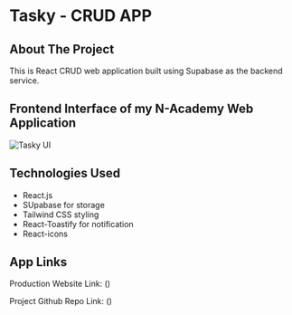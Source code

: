 # Tasky - CRUD APP

## About The Project 

This is React CRUD web application built using Supabase as the backend service.



## Frontend Interface of my N-Academy Web Application
![Tasky UI](tasky.jpeg) 


## Technologies Used

- React.js
- SUpabase for storage
- Tailwind CSS styling
- React-Toastify for notification
- React-icons 



## App Links 

Production Website Link: ()

Project Github Repo Link: ()
